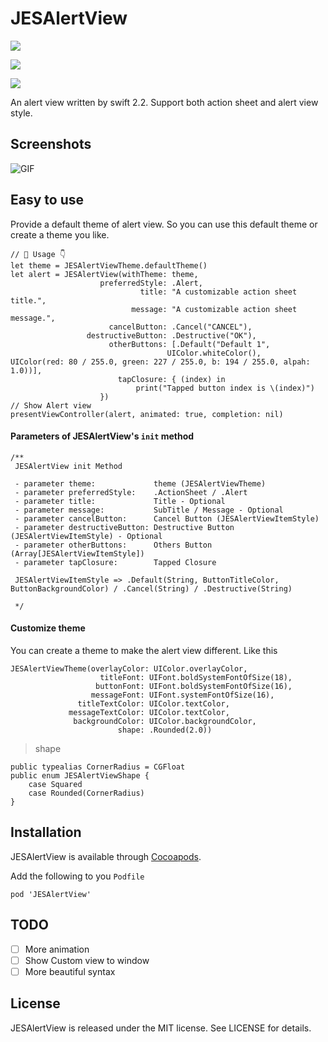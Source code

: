 # JESAlertView

<p align="center">

<!--<a href="https://github.com/Carthage/Carthage/"><img src="https://img.shields.io/badge/Carthage-compatible-4BC51D.svg?style=flat"></a>-->

<a href="http://cocoadocs.org/docsets/JESAlertView"><img src="https://img.shields.io/badge/pod-v0.0.1-blue.svg"></a>

<a href="https://raw.githubusercontent.com/ShiWeiCN/JESAlertView/master/LICENSE"><img src="https://img.shields.io/badge/license-MIT-000000.svg"></a>

<a href="http://cocoadocs.org/docsets/Kingfisher"><img src="https://img.shields.io/badge/platform-ios 8.0+-lightgrey.svg"></a>

</p>

An alert view written by swift 2.2. Support both action sheet and alert view style.

## Screenshots

![GIF](https://github.com/ShiWeiCN/JESAlertView/raw/master/Source/demo.gif)

## Easy to use

Provide a default theme of alert view. So you can use this default theme or create a theme you like.

	// 🌟 Usage 👇
	let theme = JESAlertViewTheme.defaultTheme()
	let alert = JESAlertView(withTheme: theme, 
						preferredStyle: .Alert, 
							     title: "A customizable action sheet title.", 
							   message: "A customizable action sheet message.", 
						  cancelButton: .Cancel("CANCEL"),
				     destructiveButton: .Destructive("OK"), 
				          otherButtons: [.Default("Default 1",
				                       UIColor.whiteColor(),
	UIColor(red: 80 / 255.0, green: 227 / 255.0, b: 194 / 255.0, alpah: 1.0))], 
				            tapClosure: { (index) in
				          		print("Tapped button index is \(index)")
                     	})
	// Show Alert view
	presentViewController(alert, animated: true, completion: nil)
	
#### Parameters of JESAlertView's `init` method

	/**
     JESAlertView init Method
     
     - parameter theme:             theme (JESAlertViewTheme)
     - parameter preferredStyle:    .ActionSheet / .Alert
     - parameter title:             Title - Optional
     - parameter message:           SubTitle / Message - Optional
     - parameter cancelButton:      Cancel Button (JESAlertViewItemStyle)
     - parameter destructiveButton: Destructive Button (JESAlertViewItemStyle) - Optional
     - parameter otherButtons:      Others Button (Array[JESAlertViewItemStyle])
     - parameter tapClosure:        Tapped Closure
     
     JESAlertViewItemStyle => .Default(String, ButtonTitleColor, ButtonBackgroundColor) / .Cancel(String) / .Destructive(String)
     
     */
#### Customize theme

You can create a theme to make the alert view different. Like this

	JESAlertViewTheme(overlayColor: UIColor.overlayColor,
                        titleFont: UIFont.boldSystemFontOfSize(18),
                       buttonFont: UIFont.boldSystemFontOfSize(16),
                      messageFont: UIFont.systemFontOfSize(16),
                   titleTextColor: UIColor.textColor,
                 messageTextColor: UIColor.textColor,
                  backgroundColor: UIColor.backgroundColor,
                            shape: .Rounded(2.0))

> shape 

	public typealias CornerRadius = CGFloat
	public enum JESAlertViewShape {
     	case Squared
     	case Rounded(CornerRadius)
	}

## Installation

JESAlertView is available through [Cocoapods](https://cocoapods.org/).

Add the following to you `Podfile`

	pod 'JESAlertView'

## TODO

- [ ] More animation
- [ ] Show Custom view to window
- [ ] More beautiful syntax

## License

JESAlertView is released under the MIT license. See LICENSE for details.

